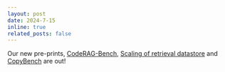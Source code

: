 ```yaml
---
layout: post
date: 2024-7-15
inline: true
related_posts: false
---
```


Our new pre-prints, [CodeRAG-Bench](https://code-rag-bench.github.io/), [Scaling of retrieval datastore](https://retrievalscaling.github.io/) and [CopyBench](https://www.arxiv.org/abs/2407.07087) are out!
